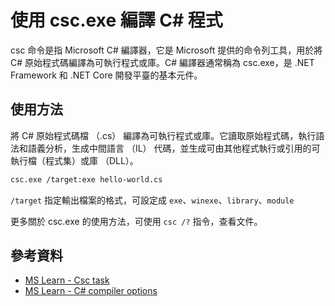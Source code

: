# 使用 csc.exe 編譯 C# 程式

csc 命令是指 Microsoft C# 編譯器，它是 Microsoft 提供的命令列工具，用於將 C# 原始程式碼編譯為可執行程式或庫。C# 編譯器通常稱為 csc.exe，是 .NET Framework 和 .NET Core 開發平臺的基本元件。

## 使用方法

將 C# 原始程式碼檔 （.cs） 編譯為可執行程式或庫。它讀取原始程式碼，執行語法和語義分析，生成中間語言 （IL） 代碼，並生成可由其他程式執行或引用的可執行檔（程式集）或庫 （DLL）。

```bash
csc.exe /target:exe hello-world.cs
```
`/target` 指定輸出檔案的格式，可設定成 `exe`、`winexe`、`library`、`module`

更多關於 csc.exe 的使用方法，可使用 `csc /?` 指令，查看文件。

## 參考資料

- [MS Learn - Csc task](https://learn.microsoft.com/zh-tw/visualstudio/msbuild/csc-task)
- [MS Learn - C# compiler options](https://learn.microsoft.com/en-us/dotnet/csharp/language-reference/compiler-options/)
